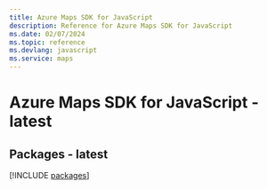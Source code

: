 ```yaml
---
title: Azure Maps SDK for JavaScript
description: Reference for Azure Maps SDK for JavaScript
ms.date: 02/07/2024
ms.topic: reference
ms.devlang: javascript
ms.service: maps
---
```

# Azure Maps SDK for JavaScript - latest
## Packages - latest
[!INCLUDE [packages](maps-index.md)]